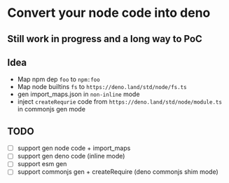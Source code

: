 # Convert your node code into deno

## Still work in progress and a long way to PoC

## Idea

-   Map npm dep `foo` to `npm:foo`
-   Map node builtins `fs` to `https://deno.land/std/node/fs.ts`
-   gen import_maps.json in `non-inline` mode
-   inject `createRequrie` code from `https://deno.land/std/node/module.ts` in commonjs gen mode

## TODO

-   [ ] support gen node code + import_maps
-   [ ] support gen deno code (inline mode)
-   [ ] support esm gen
-   [ ] support commonjs gen + createRequire (deno commonjs shim mode)
